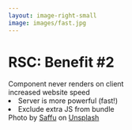 ```yaml
---
layout: image-right-small
image: images/fast.jpg
---
```


<h1 class="h1-small">RSC: Benefit #2</h1>

<v-clicks >

<div class="pt-8">Component <span class="featured">never</span> renders on client</div>
<div class="my-4"><span class="featured-2">increased website speed</span></div>
<li>Server is more powerful (fast!)</li>
<li>Exclude extra JS from bundle</li>

</v-clicks>

<Caption>Photo by <a href="https://unsplash.com/@saffu?utm_source=unsplash&utm_medium=referral&utm_content=creditCopyText">Saffu</a> on <a href="https://unsplash.com/photos/E4kKGI4oGaU?utm_source=unsplash&utm_medium=referral&utm_content=creditCopyText">Unsplash</a></Caption>

